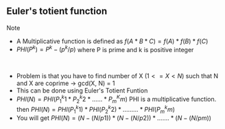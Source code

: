 ## Euler's totient function

> [!NOTE]
> - A Multiplicative function is defined as $f(A * B * C) = f(A) * f(B) * f(C)$
> - $PHI(P^k) = P^k - (p^k/p)$ where P is prime and k is positive integer
<br/>

- Problem is that you have to find number of X $(1 <= X < N)$ such that N and X are coprime -> gcd(X, N) = 1
- This can be done using Euler's Totient Funtion
- $PHI(N) = PHI(P_1^k1 * P_2^k2 * ...... * P_m^Km)$ PHI is a multiplicative function.
  then $PHI(N) = PHI(P_1^k1) * PHI(P_2^k2) * ......... * PHI(P_m^km)$
- You will get $PHI(N) = (N - (N / p1)) * (N - (N / p2)) * ....... * (N  - (N / pm))$
